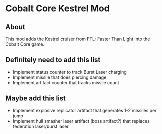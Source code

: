 # Cobalt Core Kestrel Mod
## About
This mod adds the Kestrel cruiser from FTL: Faster Than Light into the Cobalt Core game.

## Definitely need to add this list
- Implement status counter to track Burst Laser charging
- Implement missile that does piercing damage
- Implement artifact counter that tracks missile count

## Maybe add this list
- Implement explosive replicator artifact that generates 1-2 missiles per jump
- Implement hull smasher laser artifact (boss artifact?) that replaces federation laser/burst laser.
